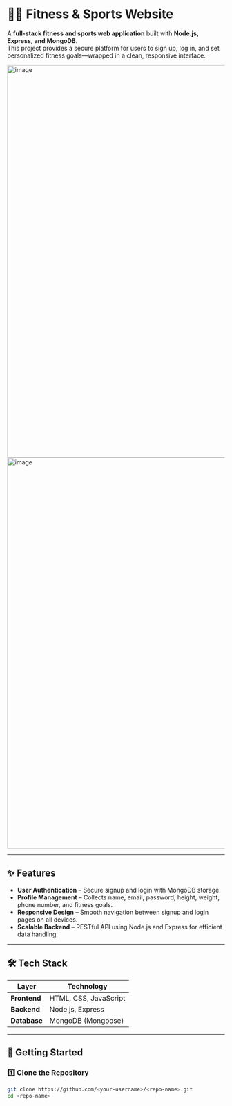 # 🏋️‍♂️ Fitness & Sports Website

A **full-stack fitness and sports web application** built with **Node.js, Express, and MongoDB**.  
This project provides a secure platform for users to sign up, log in, and set personalized fitness goals—wrapped in a clean, responsive interface.

<img width="1916" height="906" alt="image" src="https://github.com/user-attachments/assets/be43e84f-348c-409a-8f5a-cfc0781d4204" />

<img width="1918" height="903" alt="image" src="https://github.com/user-attachments/assets/47ed8ce9-dfe1-4dae-a343-5cf2cc1b288f" />


---

## ✨ Features
- **User Authentication** – Secure signup and login with MongoDB storage.  
- **Profile Management** – Collects name, email, password, height, weight, phone number, and fitness goals.  
- **Responsive Design** – Smooth navigation between signup and login pages on all devices.  
- **Scalable Backend** – RESTful API using Node.js and Express for efficient data handling.

---

## 🛠️ Tech Stack
| Layer       | Technology            |
|-------------|------------------------|
| **Frontend**| HTML, CSS, JavaScript  |
| **Backend** | Node.js, Express       |
| **Database**| MongoDB (Mongoose)     |

---

## 🚀 Getting Started

### 1️⃣ Clone the Repository
```bash
git clone https://github.com/<your-username>/<repo-name>.git
cd <repo-name>

